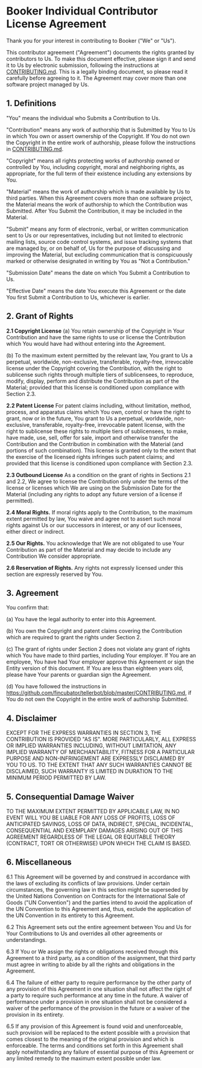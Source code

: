 # Booker Individual Contributor License Agreement
Thank you for your interest in contributing to Booker ("We" or "Us").

This contributor agreement ("Agreement") documents the rights granted by 
contributors to Us. To make this document effective, please sign it and send it 
to Us by electronic submission, following the instructions at 
[CONTRIBUTING.md]. This is a legally binding document, so please read it 
carefully before agreeing to it. The Agreement may cover more than one software 
project managed by Us.

## 1. Definitions
"You" means the individual who Submits a Contribution to Us.

"Contribution" means any work of authorship that is Submitted by You to Us in 
which You own or assert ownership of the Copyright. If You do not own the 
Copyright in the entire work of authorship, please follow the instructions in 
[CONTRIBUTING.md].

"Copyright" means all rights protecting works of authorship owned or controlled 
by You, including copyright, moral and neighboring rights, as appropriate, for 
the full term of their existence including any extensions by You.

"Material" means the work of authorship which is made available by Us to third 
parties. When this Agreement covers more than one software project, the 
Material means the work of authorship to which the Contribution was Submitted. 
After You Submit the Contribution, it may be included in the Material.

"Submit" means any form of electronic, verbal, or written communication sent to 
Us or our representatives, including but not limited to electronic mailing 
lists, source code control systems, and issue tracking systems that are managed 
by, or on behalf of, Us for the purpose of discussing and improving the 
Material, but excluding communication that is conspicuously marked or otherwise 
designated in writing by You as "Not a Contribution."

"Submission Date" means the date on which You Submit a Contribution to Us.

"Effective Date" means the date You execute this Agreement or the date You 
first Submit a Contribution to Us, whichever is earlier.

## 2. Grant of Rights
**2.1 Copyright License**
(a) You retain ownership of the Copyright in Your Contribution and have the 
same rights to use or license the Contribution which You would have had without 
entering into the Agreement.

(b) To the maximum extent permitted by the relevant law, You grant to Us a 
perpetual, worldwide, non-exclusive, transferable, royalty-free, irrevocable 
license under the Copyright covering the Contribution, with the right to 
sublicense such rights through multiple tiers of sublicensees, to reproduce, 
modify, display, perform and distribute the Contribution as part of the 
Material; provided that this license is conditioned upon compliance with 
Section 2.3.

**2.2 Patent License**
For patent claims including, without limitation, method, process, and apparatus 
claims which You own, control or have the right to grant, now or in the future, 
You grant to Us a perpetual, worldwide, non-exclusive, transferable, 
royalty-free, irrevocable patent license, with the right to sublicense these 
rights to multiple tiers of sublicensees, to make, have made, use, sell, offer 
for sale, import and otherwise transfer the Contribution and the Contribution 
in combination with the Material (and portions of such combination). This 
license is granted only to the extent that the exercise of the licensed rights 
infringes such patent claims; and provided that this license is conditioned 
upon compliance with Section 2.3.

**2.3 Outbound License**
As a condition on the grant of rights in Sections 2.1 and 2.2, We agree to 
license the Contribution only under the terms of the license or licenses which 
We are using on the Submission Date for the Material (including any rights to 
adopt any future version of a license if permitted).

**2.4 Moral Rights.** If moral rights apply to the Contribution, to the maximum 
extent permitted by law, You waive and agree not to assert such moral rights 
against Us or our successors in interest, or any of our licensees, either 
direct or indirect.

**2.5 Our Rights.** You acknowledge that We are not obligated to use Your 
Contribution as part of the Material and may decide to include any Contribution 
We consider appropriate.

**2.6 Reservation of Rights.** Any rights not expressly licensed under this 
section are expressly reserved by You.

## 3. Agreement
You confirm that:

(a) You have the legal authority to enter into this Agreement.

(b) You own the Copyright and patent claims covering the Contribution which are 
required to grant the rights under Section 2.

(c) The grant of rights under Section 2 does not violate any grant of rights 
which You have made to third parties, including Your employer. If You are an 
employee, You have had Your employer approve this Agreement or sign the Entity 
version of this document. If You are less than eighteen years old, please have 
Your parents or guardian sign the Agreement.

(d) You have followed the instructions in 
https://github.com/fincubator/tellerbot/blob/master/CONTRIBUTING.md, if You do 
not own the Copyright in the entire work of authorship Submitted.

## 4. Disclaimer
EXCEPT FOR THE EXPRESS WARRANTIES IN SECTION 3, THE CONTRIBUTION IS PROVIDED 
"AS IS". MORE PARTICULARLY, ALL EXPRESS OR IMPLIED WARRANTIES INCLUDING, 
WITHOUT LIMITATION, ANY IMPLIED WARRANTY OF MERCHANTABILITY, FITNESS FOR A 
PARTICULAR PURPOSE AND NON-INFRINGEMENT ARE EXPRESSLY DISCLAIMED BY YOU TO US. 
TO THE EXTENT THAT ANY SUCH WARRANTIES CANNOT BE DISCLAIMED, SUCH WARRANTY IS 
LIMITED IN DURATION TO THE MINIMUM PERIOD PERMITTED BY LAW.

## 5. Consequential Damage Waiver
TO THE MAXIMUM EXTENT PERMITTED BY APPLICABLE LAW, IN NO EVENT WILL YOU BE 
LIABLE FOR ANY LOSS OF PROFITS, LOSS OF ANTICIPATED SAVINGS, LOSS OF DATA, 
INDIRECT, SPECIAL, INCIDENTAL, CONSEQUENTIAL AND EXEMPLARY DAMAGES ARISING OUT 
OF THIS AGREEMENT REGARDLESS OF THE LEGAL OR EQUITABLE THEORY (CONTRACT, TORT 
OR OTHERWISE) UPON WHICH THE CLAIM IS BASED.

## 6. Miscellaneous
6.1 This Agreement will be governed by and construed in accordance with the 
laws of excluding its conflicts of law provisions. Under certain circumstances, 
the governing law in this section might be superseded by the United Nations 
Convention on Contracts for the International Sale of Goods ("UN Convention") 
and the parties intend to avoid the application of the UN Convention to this 
Agreement and, thus, exclude the application of the UN Convention in its 
entirety to this Agreement.

6.2 This Agreement sets out the entire agreement between You and Us for Your 
Contributions to Us and overrides all other agreements or understandings.

6.3 If You or We assign the rights or obligations received through this 
Agreement to a third party, as a condition of the assignment, that third party 
must agree in writing to abide by all the rights and obligations in the 
Agreement.

6.4 The failure of either party to require performance by the other party of 
any provision of this Agreement in one situation shall not affect the right of 
a party to require such performance at any time in the future. A waiver of 
performance under a provision in one situation shall not be considered a waiver 
of the performance of the provision in the future or a waiver of the provision 
in its entirety.

6.5 If any provision of this Agreement is found void and unenforceable, such 
provision will be replaced to the extent possible with a provision that comes 
closest to the meaning of the original provision and which is enforceable. The 
terms and conditions set forth in this Agreement shall apply notwithstanding 
any failure of essential purpose of this Agreement or any limited remedy to the 
maximum extent possible under law.

[CONTRIBUTING.md]: CONTRIBUTING.md
